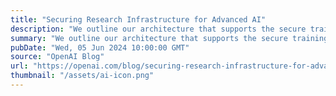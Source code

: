 ```yaml
---
title: "Securing Research Infrastructure for Advanced AI"
description: "We outline our architecture that supports the secure training of frontier models."
summary: "We outline our architecture that supports the secure training of frontier models."
pubDate: "Wed, 05 Jun 2024 10:00:00 GMT"
source: "OpenAI Blog"
url: "https://openai.com/blog/securing-research-infrastructure-for-advanced-ai"
thumbnail: "/assets/ai-icon.png"
---
```


